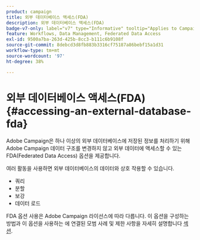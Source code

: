 ```yaml
---
product: campaign
title: 외부 데이터베이스 액세스(FDA)
description: 외부 데이터베이스 액세스(FDA)
badge-v7-only: label="v7" type="Informative" tooltip="Applies to Campaign Classic v7 only"
feature: Workflows, Data Management, Federated Data Access
exl-id: 9500a7ba-263d-425b-8cc3-b111c6b9108f
source-git-commit: 8debcd3d8fb883b3316cf75187a86bebf15a1d31
workflow-type: tm+mt
source-wordcount: '97'
ht-degree: 38%

---
```


# 외부 데이터베이스 액세스(FDA){#accessing-an-external-database-fda}



Adobe Campaign은 하나 이상의 외부 데이터베이스에 저장된 정보를 처리하기 위해 Adobe Campaign 데이터 구조를 변경하지 않고 외부 데이터에 액세스할 수 있는 FDA(Federated Data Access) 옵션을 제공합니다.

여러 활동을 사용하면 외부 데이터베이스의 데이터와 상호 작용할 수 있습니다.

* 쿼리
* 분할
* 보강
* 데이터 로드

FDA 옵션 사용은 Adobe Campaign 라이선스에 따라 다릅니다. 이 옵션을 구성하는 방법과 이 옵션을 사용하는 에 연결된 모범 사례 및 제한 사항을 자세히 설명합니다 [섹션](../../installation/using/about-fda.md).
